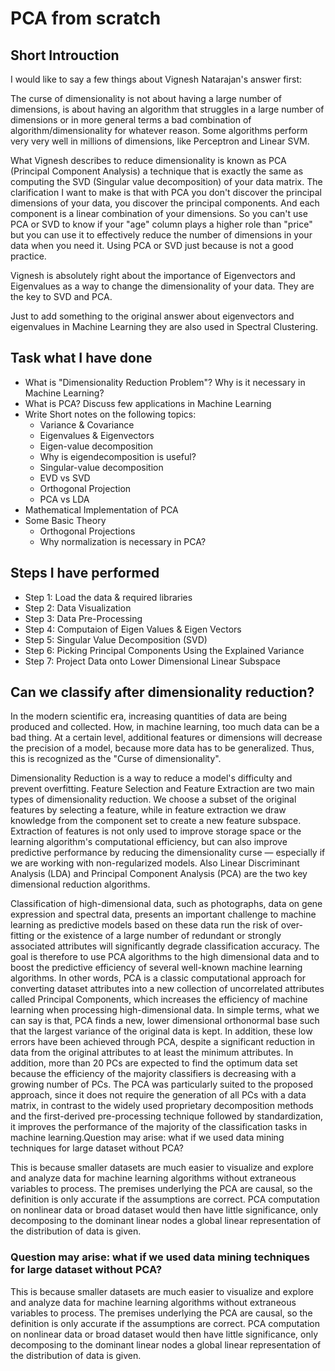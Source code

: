 # PCA from scratch

## Short Introuction 

I would like to say a few things about Vignesh Natarajan's answer first:

The curse of dimensionality is not about having a large number of dimensions, is about having an algorithm that struggles in a large number of dimensions or in more general terms a bad combination of algorithm/dimensionality for whatever reason. Some algorithms perform very very well in millions of dimensions, like Perceptron and Linear SVM.

What Vignesh describes to reduce dimensionality is known as PCA (Principal Component Analysis) a technique that is exactly the same as computing the SVD (Singular value decomposition) of your data matrix. The clarification I want to make is that with PCA you don't discover the principal dimensions of your data, you discover the principal components. And each component is a linear combination of your dimensions. So you can't use PCA or SVD to know if your "age" column plays a higher role than "price" but you can use it to effectively reduce the number of dimensions in your data when you need it. Using PCA or SVD just because is not a good practice.

Vignesh is absolutely right about the importance of Eigenvectors and Eigenvalues as a way to change the dimensionality of your data. They are the key to SVD and PCA.

Just to add something to the original answer about eigenvectors and eigenvalues in Machine Learning they are also used in Spectral Clustering.

## Task what I have done 

* What is "Dimensionality Reduction Problem"? Why is it necessary in Machine Learning?
* What is PCA? Discuss few applications in Machine Learning
* Write Short notes on the following topics:
  - Variance & Covariance
  - Eigenvalues & Eigenvectors
  - Eigen-value decomposition
  - Why is eigendecomposition is useful?
  - Singular-value decomposition
  - EVD vs SVD
  - Orthogonal Projection
  - PCA vs LDA
* Mathematical Implementation of PCA
* Some Basic Theory
  - Orthogonal Projections
  - Why normalization is necessary in PCA?

## Steps I have performed

*  Step 1: Load the data & required libraries
*  Step 2: Data Visualization
*  Step 3: Data Pre-Processing
*  Step 4: Computaion of Eigen Values & Eigen Vectors
*  Step 5: Singular Value Decomposition (SVD)
*  Step 6: Picking Principal Components Using the Explained Variance
*  Step 7: Project Data onto Lower Dimensional Linear Subspace

## Can we classify after dimensionality reduction?

 In the modern scientific era, increasing quantities of data are being produced and collected. How, in machine learning, too much data can be a bad thing. At a certain level, additional features or dimensions will decrease the precision of a model, because more data has to be generalized. Thus, this is recognized as the "Curse of dimensionality". 
 
Dimensionality Reduction is a way to reduce a model's difficulty and prevent overfitting. Feature Selection and Feature Extraction are two main types of dimensionality reduction. We choose a subset of the original features by selecting a feature, while in feature extraction we draw knowledge from the component set to create a new feature subspace. Extraction of features is not only used to improve storage space or the learning algorithm's computational efficiency, but can also improve predictive performance by reducing the dimensionality curse — especially if we are working with non-regularized models. Also Linear Discriminant Analysis (LDA) and Principal Component Analysis (PCA) are the two key dimensional reduction algorithms. 

Classification of high-dimensional data, such as photographs, data on gene expression and spectral data, presents an important challenge to machine learning as predictive models based on these data run the risk of over-fitting or the existence of a large number of redundant or strongly associated attributes will significantly degrade classification accuracy. The goal is therefore to use PCA algorithms to the high dimensional data and to boost the predictive efficiency of several well-known machine learning algorithms. In other words, PCA is a classic computational approach for converting dataset attributes into a new collection of uncorrelated attributes called Principal Components, which increases the efficiency of machine learning when processing high-dimensional data. In simple terms, what we can say is that, PCA finds a new, lower dimensional orthonormal base such that the largest variance of the original data is kept. In addition, these low errors have been achieved through PCA, despite a significant reduction in data from the original attributes to at least the minimum attributes. In addition, more than 20 PCs are expected to find the optimum data set because the efficiency of the majority classifiers is decreasing with a growing number of PCs.  The PCA was particularly suited to the proposed approach, since it does not require the generation of all PCs with a data matrix, in contrast to the widely used proprietary decomposition methods and the first-derived pre-processing technique followed by standardization, it improves the performance of the majority of the classification tasks in machine learning.Question may arise: what if we used data mining techniques for large dataset without PCA?

This is because smaller datasets are much easier to visualize and explore and analyze data for machine learning algorithms without extraneous variables to process. The premises underlying the PCA are causal, so the definition is only accurate if the assumptions are correct. PCA computation on nonlinear data or broad dataset would then have little significance, only decomposing to the dominant linear nodes a global linear representation of the distribution of data is given. 

### Question may arise: what if we used data mining techniques for large dataset without PCA?

This is because smaller datasets are much easier to visualize and explore and analyze data for machine learning algorithms without extraneous variables to process. The premises underlying the PCA are causal, so the definition is only accurate if the assumptions are correct. PCA computation on nonlinear data or broad dataset would then have little significance, only decomposing to the dominant linear nodes a global linear representation of the distribution of data is given.
